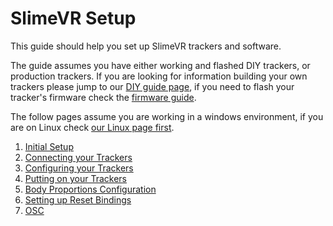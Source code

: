 # SlimeVR Setup

This guide should help you set up SlimeVR trackers and software.

The guide assumes you have either working and flashed DIY trackers, or production trackers. If you are looking for information building your own trackers please jump to our [DIY guide page](../diy/index.html), if you need to flash your tracker's firmware check the [firmware guide](../firmware/index.html).

The follow pages assume you are working in a windows environment, if you are on Linux check [our Linux page first](../tools/linux-installation.html).

1. [Initial Setup](initial-setup.md)
2. [Connecting your Trackers](connecting-trackers.md)
3. [Configuring your Trackers](configuring-trackers.md)
4. [Putting on your Trackers](putting-on-trackers.md)
5. [Body Proportions Configuration](body-config.md)
6. [Setting up Reset Bindings](setting-reset-bindings.md)
7. [OSC](osc-information.md)
